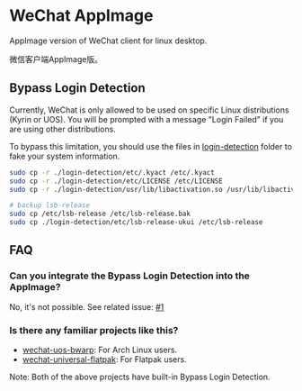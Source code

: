 # WeChat AppImage

AppImage version of WeChat client for linux desktop.

微信客户端AppImage版。

## Bypass Login Detection

Currently, WeChat is only allowed to be used on specific Linux distributions (Kyrin or UOS). You will be prompted with a message "Login Failed" if you are using other distributions.

To bypass this limitation, you should use the files in [login-detection](./login-detection) folder to fake your system information.

```sh
sudo cp -r ./login-detection/etc/.kyact /etc/.kyact
sudo cp -r ./login-detection/etc/LICENSE /etc/LICENSE
sudo cp -r ./login-detection/usr/lib/libactivation.so /usr/lib/libactivation.so

# backup lsb-release
sudo cp /etc/lsb-release /etc/lsb-release.bak
sudo cp ./login-detection/etc/lsb-release-ukui /etc/lsb-release
```

## FAQ

### Can you integrate the Bypass Login Detection into the AppImage?

No, it's not possible. See related issue: [#1](https://github.com/zydou/WeChat-AppImage/issues/1)

### Is there any familiar projects like this?

- [wechat-uos-bwarp](https://aur.archlinux.org/packages/wechat-uos-bwrap): For Arch Linux users.
- [wechat-universal-flatpak](https://github.com/web1n/wechat-universal-flatpak): For Flatpak users.

Note: Both of the above projects have built-in Bypass Login Detection.
